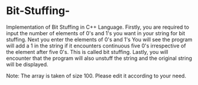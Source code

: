 # Bit-Stuffing-
Implementation of Bit Stuffing in C++ Language.
Firstly, you are required to input the number of elements of 0's and 1's you want in your string for bit stuffing.
Next you enter the elements of 0's and 1's
You will see the program will add a 1 in the string if it encounters continuous five 0's irrespective of the element after five 0's. This is called bit stuffing.
Lastly, you will encounter that the program will also unstuff the string and the original string will be displayed. 

Note: The array is taken of size 100. Please edit it according to your need.
